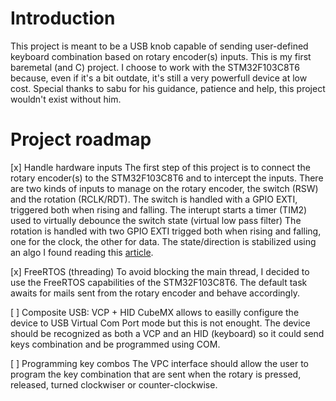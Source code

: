 # Introduction
This project is meant to be a USB knob capable of sending user-defined keyboard combination based on rotary encoder(s) inputs.
This is my first baremetal (and C) project. I choose to work with the STM32F103C8T6 because, even if it's a bit outdate, it's still a very powerfull device at low cost.
Special thanks to sabu for his guidance, patience and help, this project wouldn't exist without him.


# Project roadmap
[x] Handle hardware inputs 
The first step of this project is to connect the rotary encoder(s) to the STM32F103C8T6 and to intercept the inputs.
There are two kinds of inputs to manage on the rotary encoder, the switch (RSW) and the rotation (RCLK/RDT).
The switch is handled with a GPIO EXTI, triggered both when rising and falling. The interupt starts a timer (TIM2) used to virtually debounce the switch state (virtual low pass filter)
The rotation is handled with two GPIO EXTI trigged both when rising and falling, one for the clock, the other for data. The state/direction is stabilized using an algo I found reading this [article](https://www.best-microcontroller-projects.com/rotary-encoder.html).

[x] FreeRTOS (threading)
To avoid blocking the main thread, I decided to use the FreeRTOS capabilities of the STM32F103C8T6.
The default task awaits for mails sent from the rotary encoder and behave accordingly.

[ ] Composite USB: VCP + HID
CubeMX allows to easilly configure the device to USB Virtual Com Port mode but this is not enought.
The device should be recognized as both a VCP and an HID (keyboard) so it could send keys combination and be programmed using COM.

[ ] Programming key combos
The VPC interface should allow the user to program the key combination that are sent when the rotary is pressed, released, turned clockwiser or counter-clockwise.